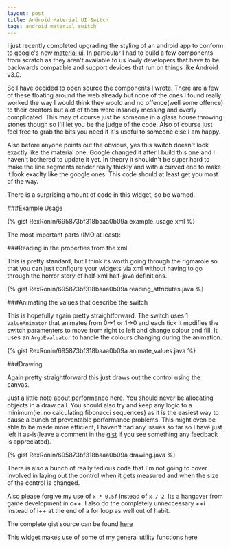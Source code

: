 ```yaml
---
layout: post
title: Android Material UI Switch
tags: android material switch
---
```


I just recently completed upgrading the styling of an android app to conform to google's new [material ui](http://www.google.com/design/spec/material-design/introduction.html). In particular I had to build a few components from scratch as they aren't available to us lowly developers that have to be backwards compatible and support devices that run on things like Android v3.0.

So I have decided to open source the components I wrote. There are a few of these floating around the web already but none of the ones I found really worked the way I would think they would and no offence(well some offence) to their creators but alot of them were insanely messing and overly complicated. This may of course just be someone in a glass house throwing stones though so I'll let you be the judge of the code. Also of course just feel free to grab the bits you need if it's useful to someone else I am happy.

Also before anyone points out the obvious, yes this switch doesn't look exactly like the material one. Google changed it after I build this one and I haven't bothered to update it yet. In theory it shouldn't be super hard to make the line segments render really thickly and with a curved end to make it look exaclty like the google ones. This code should at least get you most of the way.

There is a surprising amount of code in this widget, so be warned.


###Example Usage

{% gist RexRonin/695873bf318baaa0b09a example_usage.xml %}

The most important parts (IMO at least):


###Reading in the properties from the xml

This is pretty standard, but I think its worth going through the rigmarole so that you can just configure your widgets via xml without having to go through the horror story of half-xml half-java definitions.

{% gist RexRonin/695873bf318baaa0b09a reading_attributes.java %}

 
 
###Animating the values that describe the switch

This is hopefully again pretty straightforward. The switch uses 1 `ValueAnimator` that animates from 0->1 or 1->0 and each tick it modifies the switch paramenters to move from right to left and change colour and fill. It uses an `ArgbEvaluator` to handle the colours changing during the animation.

{% gist RexRonin/695873bf318baaa0b09a animate_values.java %}


###Drawing

Again pretty straightforward this just draws out the control using the canvas. 

Just a little note about performance here. You should never be allocating objects in a draw call. You should also try and keep any logic to a minimum(ie. no calculating fibonacci sequences) as it is the easiest way to cause a bunch of preventable performance problems. This might even be able to be made more efficient, I haven't had any issues so far so I have just left it as-is(leave a comment in the [gist](https://gist.github.com/RexRonin/695873bf318baaa0b09a) if you see something any feedback is appreciated).

{% gist RexRonin/695873bf318baaa0b09a drawing.java %}


There is also a bunch of really tedious code that I'm not going to cover involved in laying out the control when it gets measured and when the size of the control is changed.

Also please forgive my use of `x * 0.5f` instead of `x / 2`. Its a hangover from game development in c++. I also do the completely unneccessary ++i instead of i++ at the end of a for loop as well out of habit.

The complete gist source can be found [here](https://gist.github.com/RexRonin/695873bf318baaa0b09a)

This widget makes use of some of my general utility functions [here](https://gist.github.com/RexRonin/12fa0ba593832c8ed7e2)